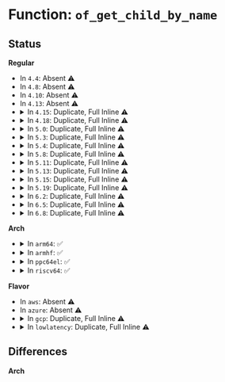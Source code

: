 # Function: <code>of_get_child_by_name</code>

## Status
<b>Regular</b>
<ul>
<li>
In <code>4.4</code>: Absent ⚠️
</li>
<li>
In <code>4.8</code>: Absent ⚠️
</li>
<li>
In <code>4.10</code>: Absent ⚠️
</li>
<li>
In <code>4.13</code>: Absent ⚠️
</li>
<li>
<details>
<summary>In <code>4.15</code>: Duplicate, Full Inline ⚠️</summary>

**Collision:** Static Duplication

**Inline:** Full

**Transformation:** False

**Instances:**

```
In drivers/mfd/twl4030-audio.c (0)
Location: include/linux/of.h:634
Inline: True
```
```
In drivers/mfd/twl6040.c (0)
Location: include/linux/of.h:634
Inline: True
```
</details>
</li>
<li>
<details>
<summary>In <code>4.18</code>: Duplicate, Full Inline ⚠️</summary>

**Collision:** Static Duplication

**Inline:** Full

**Transformation:** False

**Instances:**

```
In drivers/mfd/twl4030-audio.c (0)
Location: include/linux/of.h:643
Inline: True
```
```
In drivers/mfd/twl6040.c (0)
Location: include/linux/of.h:643
Inline: True
```
</details>
</li>
<li>
<details>
<summary>In <code>5.0</code>: Duplicate, Full Inline ⚠️</summary>

**Collision:** Static Duplication

**Inline:** Full

**Transformation:** False

**Instances:**

```
In drivers/mfd/twl4030-audio.c (0)
Location: include/linux/of.h:662
Inline: True
```
```
In drivers/mfd/twl6040.c (0)
Location: include/linux/of.h:662
Inline: True
```
</details>
</li>
<li>
<details>
<summary>In <code>5.3</code>: Duplicate, Full Inline ⚠️</summary>

**Collision:** Static Duplication

**Inline:** Full

**Transformation:** False

**Instances:**

```
In drivers/mfd/twl4030-audio.c (0)
Location: include/linux/of.h:662
Inline: True
```
```
In drivers/mfd/twl6040.c (0)
Location: include/linux/of.h:662
Inline: True
```
</details>
</li>
<li>
<details>
<summary>In <code>5.4</code>: Duplicate, Full Inline ⚠️</summary>

**Collision:** Static Duplication

**Inline:** Full

**Transformation:** False

**Instances:**

```
In drivers/mfd/twl4030-audio.c (0)
Location: include/linux/of.h:662
Inline: True
```
```
In drivers/mfd/twl6040.c (0)
Location: include/linux/of.h:662
Inline: True
```
</details>
</li>
<li>
<details>
<summary>In <code>5.8</code>: Duplicate, Full Inline ⚠️</summary>

**Collision:** Static Duplication

**Inline:** Full

**Transformation:** False

**Instances:**

```
In drivers/mfd/twl4030-audio.c (0)
Location: include/linux/of.h:664
Inline: True
```
```
In drivers/mfd/twl6040.c (0)
Location: include/linux/of.h:664
Inline: True
```
</details>
</li>
<li>
<details>
<summary>In <code>5.11</code>: Duplicate, Full Inline ⚠️</summary>

**Collision:** Static Duplication

**Inline:** Full

**Transformation:** False

**Instances:**

```
In drivers/mfd/twl4030-audio.c (0)
Location: include/linux/of.h:671
Inline: True
```
```
In drivers/mfd/twl6040.c (0)
Location: include/linux/of.h:671
Inline: True
```
</details>
</li>
<li>
<details>
<summary>In <code>5.13</code>: Duplicate, Full Inline ⚠️</summary>

**Collision:** Static Duplication

**Inline:** Full

**Transformation:** False

**Instances:**

```
In drivers/mfd/twl4030-audio.c (0)
Location: include/linux/of.h:686
Inline: True
```
```
In drivers/mfd/twl6040.c (0)
Location: include/linux/of.h:686
Inline: True
```
</details>
</li>
<li>
<details>
<summary>In <code>5.15</code>: Duplicate, Full Inline ⚠️</summary>

**Collision:** Static Duplication

**Inline:** Full

**Transformation:** False

**Instances:**

```
In drivers/mfd/twl4030-audio.c (0)
Location: include/linux/of.h:686
Inline: True
```
```
In drivers/mfd/twl6040.c (0)
Location: include/linux/of.h:686
Inline: True
```
</details>
</li>
<li>
<details>
<summary>In <code>5.19</code>: Duplicate, Full Inline ⚠️</summary>

**Collision:** Static Duplication

**Inline:** Full

**Transformation:** False

**Instances:**

```
In drivers/mfd/twl4030-audio.c (0)
Location: include/linux/of.h:554
Inline: True
```
```
In drivers/mfd/twl6040.c (0)
Location: include/linux/of.h:554
Inline: True
```
</details>
</li>
<li>
<details>
<summary>In <code>6.2</code>: Duplicate, Full Inline ⚠️</summary>

**Collision:** Static Duplication

**Inline:** Full

**Transformation:** False

**Instances:**

```
In drivers/mfd/twl4030-audio.c (0)
Location: include/linux/of.h:552
Inline: True
```
```
In drivers/mfd/twl6040.c (0)
Location: include/linux/of.h:552
Inline: True
```
</details>
</li>
<li>
<details>
<summary>In <code>6.5</code>: Duplicate, Full Inline ⚠️</summary>

**Collision:** Static Duplication

**Inline:** Full

**Transformation:** False

**Instances:**

```
In drivers/mfd/twl4030-audio.c (0)
Location: include/linux/of.h:564
Inline: True
```
```
In drivers/mfd/twl6040.c (0)
Location: include/linux/of.h:564
Inline: True
```
```
In drivers/nvmem/core.c (0)
Location: include/linux/of.h:564
Inline: True
```
</details>
</li>
<li>
<details>
<summary>In <code>6.8</code>: Duplicate, Full Inline ⚠️</summary>

**Collision:** Static Duplication

**Inline:** Full

**Transformation:** False

**Instances:**

```
In drivers/mfd/twl4030-audio.c (0)
Location: include/linux/of.h:563
Inline: True
```
```
In drivers/mfd/twl6040.c (0)
Location: include/linux/of.h:563
Inline: True
```
</details>
</li>
</ul>
<b>Arch</b>
<ul>
<li>
<details>
<summary>In <code>arm64</code>: ✅</summary>

```c
struct device_node *of_get_child_by_name(const struct device_node *node, const char *name);
```

**Collision:** Unique Global

**Inline:** No

**Transformation:** False

**Instances:**

```
In drivers/of/base.c (ffff800010b68d00)
Location: drivers/of/base.c:873
Inline: False
Direct callers:
  - drivers/irqchip/irq-gic-v3.c:gic_populate_ppi_partitions
  - drivers/pci/controller/dwc/pci-keystone.c:ks_pcie_host_init
  - drivers/pci/controller/dwc/pci-keystone.c:ks_pcie_host_init
  - drivers/video/of_display_timing.c:of_get_display_timings
  - drivers/video/of_display_timing.c:of_get_display_timing
  - drivers/clk/clk-qoriq.c:clockgen_init
  - drivers/soc/imx/gpcv2.c:imx_gpcv2_probe
  - drivers/regulator/of_regulator.c:regulator_of_get_init_data
  - drivers/base/arch_topology.c:init_cpu_topology
  - drivers/base/arch_topology.c:parse_cluster
  - drivers/base/arch_topology.c:parse_cluster
  - drivers/base/arch_topology.c:parse_cluster
  - drivers/mfd/twl4030-audio.c:twl4030_audio_probe
  - drivers/mfd/twl4030-audio.c:twl4030_audio_probe
  - drivers/mfd/twl6040.c:twl6040_probe
  - drivers/mfd/max77620.c:max77620_initialise_fps
  - drivers/net/ethernet/freescale/fec_main.c:fec_probe
  - drivers/i2c/i2c-core-of.c:of_i2c_register_devices
  - drivers/i2c/i2c-core-of.c:of_i2c_register_devices
  - drivers/thermal/of-thermal.c:thermal_of_build_thermal_zone
  - drivers/thermal/of-thermal.c:thermal_of_build_thermal_zone
  - drivers/of/property.c:of_graph_get_next_endpoint
  - drivers/of/property.c:of_graph_get_next_endpoint
  - drivers/of/property.c:of_graph_get_port_by_id
  - drivers/of/of_mdio.c:of_phy_register_fixed_link
  - drivers/of/overlay.c:init_overlay_changeset
  - drivers/of/overlay.c:init_overlay_changeset
  - drivers/of/overlay.c:init_overlay_changeset
  - drivers/of/overlay.c:init_overlay_changeset
  - drivers/of/overlay.c:init_overlay_changeset
  - drivers/of/overlay.c:init_overlay_changeset
```
**Symbols:**

```
ffff800010b68d00-ffff800010b68d6c: of_get_child_by_name (STB_GLOBAL)
```
</details>
</li>
<li>
<details>
<summary>In <code>armhf</code>: ✅</summary>

```c
struct device_node *of_get_child_by_name(const struct device_node *node, const char *name);
```

**Collision:** Unique Global

**Inline:** No

**Transformation:** False

**Instances:**

```
In drivers/of/base.c (c0c4c6a8)
Location: drivers/of/base.c:873
Inline: False
Direct callers:
  - arch/arm/mach-omap2/control.c:omap_control_init
  - arch/arm/mach-omap2/control.c:omap_control_init
  - arch/arm/mach-omap2/omap_hwmod_3xxx_data.c:omap3xxx_hwmod_is_hs_ip_block_usable
  - drivers/irqchip/irq-gic-v3.c:gic_populate_ppi_partitions
  - drivers/pci/controller/dwc/pcie-uniphier.c:uniphier_pcie_host_init
  - drivers/video/fbdev/omap2/omapfb/dss/omapdss-boot-init.c:omapdss_walk_device
  - drivers/video/fbdev/omap2/omapfb/dss/omapdss-boot-init.c:omapdss_walk_device
  - drivers/video/of_display_timing.c:of_get_display_timings
  - drivers/video/of_display_timing.c:of_get_display_timing
  - drivers/clk/clk-qoriq.c:clockgen_init
  - drivers/clk/ti/clk.c:omap2_clk_provider_init
  - drivers/clk/ti/clk.c:ti_dt_clocks_register
  - drivers/clk/ti/clk-dra7-atl.c:of_dra7_atl_clk_probe
  - drivers/soc/dove/pmu.c:dove_init_pmu
  - drivers/soc/imx/gpc.c:imx_gpc_probe
  - drivers/soc/imx/gpcv2.c:imx_gpcv2_probe
  - drivers/soc/renesas/rmobile-sysc.c:rmobile_init_pm_domains
  - drivers/soc/tegra/pmc.c:tegra_powergate_init
  - drivers/regulator/of_regulator.c:regulator_of_get_init_data
  - drivers/regulator/of_regulator.c:of_get_regulation_constraints
  - drivers/regulator/of_regulator.c:of_get_regulation_constraints
  - drivers/mfd/twl4030-audio.c:twl4030_audio_probe
  - drivers/mfd/twl4030-audio.c:twl4030_audio_probe
  - drivers/mfd/twl6040.c:twl6040_probe
  - drivers/mfd/max77620.c:max77620_initialise_fps
  - drivers/mtd/mtdpart.c:parse_mtd_partitions
  - drivers/mtd/parsers/ofpart.c:parse_fixed_partitions
  - drivers/net/ethernet/freescale/fec_main.c:fec_probe
  - drivers/net/ethernet/ti/cpts.c:cpts_create
  - drivers/i2c/i2c-core-of.c:of_i2c_register_devices
  - drivers/thermal/of-thermal.c:thermal_of_build_thermal_zone
  - drivers/thermal/of-thermal.c:thermal_of_build_thermal_zone
  - drivers/of/property.c:of_graph_get_next_endpoint
  - drivers/of/property.c:of_graph_get_next_endpoint
  - drivers/of/property.c:of_graph_get_port_by_id
  - drivers/of/of_mdio.c:of_phy_register_fixed_link
  - drivers/of/overlay.c:init_overlay_changeset
  - drivers/of/overlay.c:init_overlay_changeset
  - drivers/of/overlay.c:init_overlay_changeset
  - drivers/of/overlay.c:init_overlay_changeset
  - drivers/of/overlay.c:init_overlay_changeset
  - drivers/of/overlay.c:init_overlay_changeset
  - drivers/devfreq/event/exynos-ppmu.c:exynos_ppmu_probe
```
**Symbols:**

```
c0c4c6a8-c0c4c704: of_get_child_by_name (STB_GLOBAL)
```
</details>
</li>
<li>
<details>
<summary>In <code>ppc64el</code>: ✅</summary>

```c
struct device_node *of_get_child_by_name(const struct device_node *node, const char *name);
```

**Collision:** Unique Global

**Inline:** No

**Transformation:** False

**Instances:**

```
In drivers/of/base.c (c000000000c410b0)
Location: drivers/of/base.c:873
Inline: False
Direct callers:
  - arch/powerpc/platforms/powernv/setup.c:pnv_setup_arch
  - arch/powerpc/platforms/powernv/setup.c:fw_feature_is
  - drivers/video/of_display_timing.c:of_get_display_timings
  - drivers/video/of_display_timing.c:of_get_display_timing
  - drivers/regulator/of_regulator.c:regulator_of_get_init_data
  - drivers/mfd/twl4030-audio.c:twl4030_audio_probe
  - drivers/mfd/twl4030-audio.c:twl4030_audio_probe
  - drivers/mfd/twl6040.c:twl6040_probe
  - drivers/mfd/max77620.c:max77620_initialise_fps
  - drivers/i2c/i2c-core-of.c:of_i2c_register_devices
  - drivers/i2c/i2c-core-of.c:of_i2c_register_devices
  - drivers/thermal/of-thermal.c:thermal_of_build_thermal_zone
  - drivers/thermal/of-thermal.c:thermal_of_build_thermal_zone
  - drivers/of/property.c:of_graph_get_next_endpoint
  - drivers/of/property.c:of_graph_get_next_endpoint
  - drivers/of/property.c:of_graph_get_port_by_id
  - drivers/of/of_mdio.c:of_phy_register_fixed_link
  - drivers/of/of_mdio.c:of_phy_register_fixed_link
  - drivers/of/overlay.c:init_overlay_changeset
  - drivers/of/overlay.c:init_overlay_changeset
  - drivers/of/overlay.c:init_overlay_changeset
  - drivers/of/overlay.c:init_overlay_changeset
  - drivers/of/overlay.c:init_overlay_changeset
  - drivers/of/overlay.c:init_overlay_changeset
```
**Symbols:**

```
c000000000c410b0-c000000000c41140: of_get_child_by_name (STB_GLOBAL)
```
</details>
</li>
<li>
<details>
<summary>In <code>riscv64</code>: ✅</summary>

```c
struct device_node *of_get_child_by_name(const struct device_node *node, const char *name);
```

**Collision:** Unique Global

**Inline:** No

**Transformation:** False

**Instances:**

```
In drivers/of/base.c (ffffffe00071ea04)
Location: drivers/of/base.c:873
Inline: False
Direct callers:
  - drivers/video/of_display_timing.c:of_get_display_timings
  - drivers/video/of_display_timing.c:of_get_display_timing
  - drivers/regulator/of_regulator.c:regulator_of_get_init_data
  - drivers/base/arch_topology.c:init_cpu_topology
  - drivers/base/arch_topology.c:parse_cluster
  - drivers/base/arch_topology.c:parse_cluster
  - drivers/base/arch_topology.c:parse_cluster
  - drivers/mfd/twl4030-audio.c:twl4030_audio_probe
  - drivers/mfd/twl4030-audio.c:twl4030_audio_probe
  - drivers/mfd/twl6040.c:twl6040_probe
  - drivers/mfd/max77620.c:max77620_initialise_fps
  - drivers/i2c/i2c-core-of.c:of_i2c_register_devices
  - drivers/thermal/of-thermal.c:thermal_of_build_thermal_zone
  - drivers/thermal/of-thermal.c:thermal_of_build_thermal_zone
  - drivers/of/property.c:of_graph_get_next_endpoint
  - drivers/of/property.c:of_graph_get_next_endpoint
  - drivers/of/property.c:of_graph_get_port_by_id
  - drivers/of/of_mdio.c:of_phy_register_fixed_link
  - drivers/of/overlay.c:init_overlay_changeset
  - drivers/of/overlay.c:init_overlay_changeset
  - drivers/of/overlay.c:init_overlay_changeset
  - drivers/of/overlay.c:init_overlay_changeset
  - drivers/of/overlay.c:init_overlay_changeset
  - drivers/of/overlay.c:init_overlay_changeset
```
**Symbols:**

```
ffffffe00071ea04-ffffffe00071ea56: of_get_child_by_name (STB_GLOBAL)
```
</details>
</li>
</ul>
<b>Flavor</b>
<ul>
<li>
In <code>aws</code>: Absent ⚠️
</li>
<li>
In <code>azure</code>: Absent ⚠️
</li>
<li>
<details>
<summary>In <code>gcp</code>: Duplicate, Full Inline ⚠️</summary>

**Collision:** Static Duplication

**Inline:** Full

**Transformation:** False

**Instances:**

```
In drivers/mfd/twl4030-audio.c (0)
Location: include/linux/of.h:662
Inline: True
```
```
In drivers/mfd/twl6040.c (0)
Location: include/linux/of.h:662
Inline: True
```
</details>
</li>
<li>
<details>
<summary>In <code>lowlatency</code>: Duplicate, Full Inline ⚠️</summary>

**Collision:** Static Duplication

**Inline:** Full

**Transformation:** False

**Instances:**

```
In drivers/mfd/twl4030-audio.c (0)
Location: include/linux/of.h:662
Inline: True
```
```
In drivers/mfd/twl6040.c (0)
Location: include/linux/of.h:662
Inline: True
```
</details>
</li>
</ul>

## Differences
<b>Arch</b>
<ul>
</ul>
